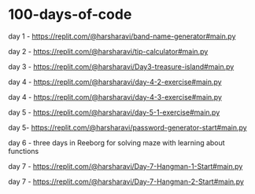 # 100-days-of-code

day 1 - https://replit.com/@harsharavi/band-name-generator#main.py

day 2 - https://replit.com/@harsharavi/tip-calculator#main.py

day 3 - https://replit.com/@harsharavi/Day3-treasure-island#main.py

day 4 - https://replit.com/@harsharavi/day-4-2-exercise#main.py

day 4 - https://replit.com/@harsharavi/day-4-3-exercise#main.py

day 5 - https://replit.com/@harsharavi/day-5-1-exercise#main.py

day 5- https://replit.com/@harsharavi/password-generator-start#main.py

day 6 - three days in Reeborg for solving maze with learning about functions

day 7 - https://replit.com/@harsharavi/Day-7-Hangman-1-Start#main.py

day 7 - https://replit.com/@harsharavi/Day-7-Hangman-2-Start#main.py
